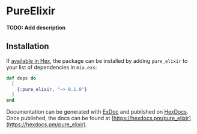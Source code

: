 # PureElixir

**TODO: Add description**

## Installation

If [available in Hex](https://hex.pm/docs/publish), the package can be installed
by adding `pure_elixir` to your list of dependencies in `mix.exs`:

```elixir
def deps do
  [
    {:pure_elixir, "~> 0.1.0"}
  ]
end
```

Documentation can be generated with [ExDoc](https://github.com/elixir-lang/ex_doc)
and published on [HexDocs](https://hexdocs.pm). Once published, the docs can
be found at [https://hexdocs.pm/pure_elixir](https://hexdocs.pm/pure_elixir).

